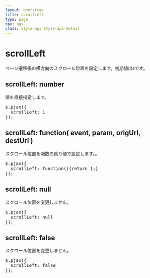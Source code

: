 ```yaml
---
layout: bootstrap
title: scrollLeft
type: page
nav: nav
class: style-api style-api-detail
---
```


# scrollLeft
ページ遷移後の横方向のスクロール位置を設定します。初期値は`0`です。

## scrollLeft: number
値を直接指定します。

<pre class="sh brush: js;">
$.pjax({
  scrollLeft: 1
});
</pre>

## scrollLeft: function( event, param, origUrl, destUrl )
スクロール位置を関数の戻り値で設定します。。

<pre class="sh brush: js;">
$.pjax({
  scrollLeft: function(){return 1;}
});
</pre>

## scrollLeft: null
スクロール位置を変更しません。

<pre class="sh brush: js;">
$.pjax({
  scrollLeft: null
});
</pre>

## scrollLeft: false
スクロール位置を変更しません。

<pre class="sh brush: js;">
$.pjax({
  scrollLeft: false
});
</pre>
